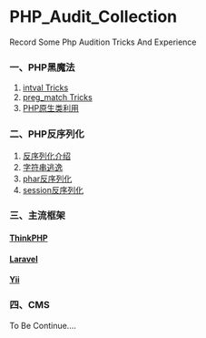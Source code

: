 # PHP_Audit_Collection
Record Some Php Audition Tricks And Experience

### 一、PHP黑魔法

1. <a href="https://github.com/p4d0rn/PHP_Audit_Collection/blob/main/Part1_PHP%E7%9A%84%E9%BB%91%E9%AD%94%E6%B3%95/intval.md">intval Tricks</a>
2. <a href="https://github.com/p4d0rn/PHP_Audit_Collection/blob/main/Part1_PHP%E7%9A%84%E9%BB%91%E9%AD%94%E6%B3%95/preg_match.md">preg_match Tricks</a>
3. <a href="https://github.com/p4d0rn/PHP_Audit_Collection/blob/main/Part1_PHP%E7%9A%84%E9%BB%91%E9%AD%94%E6%B3%95/PHP%E5%8E%9F%E7%94%9F%E7%B1%BB%E5%88%A9%E7%94%A8.md">PHP原生类利用</a>

### 二、PHP反序列化

1. <a href="https://github.com/p4d0rn/PHP_Audit_Collection/blob/main/Part2_PHP%E5%8F%8D%E5%BA%8F%E5%88%97%E5%8C%96/%E5%8F%8D%E5%BA%8F%E5%88%97%E5%8C%96%E7%AE%80%E4%BB%8B.md">反序列化介绍</a>
2. <a href="https://github.com/p4d0rn/PHP_Audit_Collection/blob/main/Part2_PHP%E5%8F%8D%E5%BA%8F%E5%88%97%E5%8C%96/%E5%8F%8D%E5%BA%8F%E5%88%97%E5%8C%96%E5%AD%97%E7%AC%A6%E4%B8%B2%E9%80%83%E9%80%B8.md">字符串逃逸</a>
3. <a href="https://github.com/p4d0rn/PHP_Audit_Collection/blob/main/Part2_PHP%E5%8F%8D%E5%BA%8F%E5%88%97%E5%8C%96/Phar%E5%8F%8D%E5%BA%8F%E5%88%97%E5%8C%96.md">phar反序列化</a>
4. <a href="https://github.com/p4d0rn/PHP_Audit_Collection/blob/main/Part2_PHP%E5%8F%8D%E5%BA%8F%E5%88%97%E5%8C%96/session%E5%8F%8D%E5%BA%8F%E5%88%97%E5%8C%96.md">session反序列化</a>

### 三、主流框架

#### <a href="https://github.com/p4d0rn/PHP_Audit_Collection/tree/main/Part3_ThinkPHP">ThinkPHP</a>

#### <a href="https://github.com/p4d0rn/PHP_Audit_Collection/tree/main/Part4_Laravel">Laravel</a>

#### <a href="https://github.com/p4d0rn/PHP_Audit_Collection/tree/main/Part5_Yii">Yii</a>

### 四、CMS

To Be Continue....
